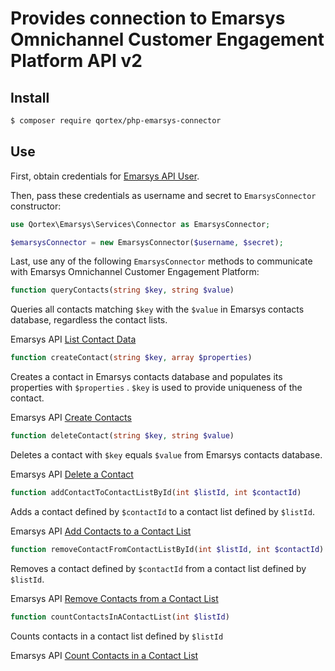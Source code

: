 # Provides connection to Emarsys Omnichannel Customer Engagement Platform API v2

## Install

``` sh
$ composer require qortex/php-emarsys-connector
```

## Use

First, obtain credentials for [Emarsys API User](https://help.emarsys.com/hc/en-us/articles/115004740329-your-account-security-settings#api-users).

Then, pass these credentials as username and secret to `EmarsysConnector` constructor:
``` php
use Qortex\Emarsys\Services\Connector as EmarsysConnector;

$emarsysConnector = new EmarsysConnector($username, $secret);
```
Last, use any of the following `EmarsysConnector` methods to communicate with Emarsys Omnichannel Customer Engagement Platform:

``` php
function queryContacts(string $key, string $value)
```
Queries all contacts matching `$key` with the `$value` in Emarsys contacts database, regardless the contact lists.

Emarsys API [List Contact Data](https://dev.emarsys.com/v2/contacts/list-contact-data)

``` php
function createContact(string $key, array $properties)
```
Creates a contact in Emarsys contacts database and populates its properties with `$properties` . `$key` is used to provide uniqueness of the contact.

Emarsys API [Create Contacts](https://dev.emarsys.com/v2/contacts/create-contacts)

``` php
function deleteContact(string $key, string $value)
```
Deletes a contact with `$key` equals `$value` from Emarsys contacts database.

Emarsys API [Delete a Contact](https://dev.emarsys.com/v2/contacts/delete-contact)

``` php
function addContactToContactListById(int $listId, int $contactId)
```

Adds a contact defined by `$contactId` to a contact list defined by `$listId`.

Emarsys API [Add Contacts to a Contact List](https://dev.emarsys.com/v2/contact-lists/add-contacts-to-a-contact-list)

``` php
function removeContactFromContactListById(int $listId, int $contactId)
```
Removes a contact defined by `$contactId` from a contact list defined by `$listId`. 

Emarsys API [Remove Contacts from a Contact List](https://dev.emarsys.com/v2/contact-lists/remove-contacts-from-a-contact-list)

``` php
function countContactsInAContactList(int $listId)
```
Counts contacts in a contact list defined by `$listId`

Emarsys API [Count Contacts in a Contact List](https://dev.emarsys.com/v2/contact-lists/count-contacts-in-a-contact-list)
